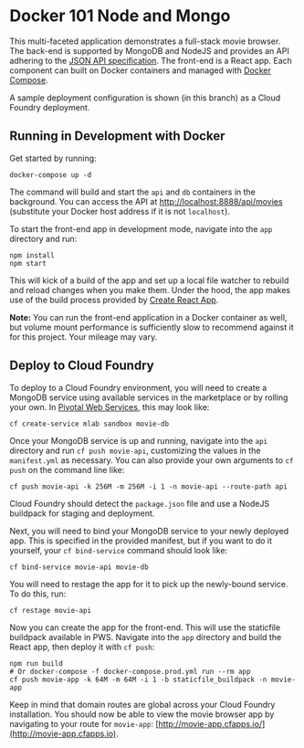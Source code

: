 # Docker 101 Node and Mongo

This multi-faceted application demonstrates a full-stack movie browser. The back-end is supported by MongoDB and NodeJS
and provides an API adhering to the [JSON API specification](http://jsonapi.org/). The front-end is a React app. Each
component can built on Docker containers and managed with [Docker Compose](https://docs.docker.com/compose/overview/).

A sample deployment configuration is shown (in this branch) as a Cloud Foundry deployment.

## Running in Development with Docker

Get started by running:

    docker-compose up -d

The command will build and start the `api` and `db` containers in the background. You can access the API
at [http://localhost:8888/api/movies](http://localhost:8888/api/movies) (substitute your Docker host address if it is
not `localhost`).

To start the front-end app in development mode, navigate into the `app` directory and run:

    npm install
    npm start

This will kick of a build of the app and set up a local file watcher to rebuild and reload changes when you make them.
Under the hood, the app makes use of the build process provided by
[Create React App](https://github.com/facebookincubator/create-react-app).

**Note:** You can run the front-end application in a Docker container as well, but volume mount performance is 
sufficiently slow to recommend against it for this project. Your mileage may vary.

## Deploy to Cloud Foundry

To deploy to a Cloud Foundry environment, you will need to create a MongoDB service using available services in the
marketplace or by rolling your own. In [Pivotal Web Services](https://run.pivotal.io/), this may look like:

    cf create-service mlab sandbox movie-db

Once your MongoDB service is up and running, navigate into the `api` directory and run `cf push movie-api`,
customizing the values in the `manifest.yml` as necessary. You can also provide your own arguments to
`cf push` on the command line like:

    cf push movie-api -k 256M -m 256M -i 1 -n movie-api --route-path api

Cloud Foundry should detect the `package.json` file and use a NodeJS buildpack for staging and deployment.

Next, you will need to bind your MongoDB service to your newly deployed app. This is specified in the provided
manifest, but if you want to do it yourself, your `cf bind-service` command should look like:

    cf bind-service movie-api movie-db

You will need to restage the app for it to pick up the newly-bound service. To do this, run:

    cf restage movie-api

Now you can create the app for the front-end. This will use the staticfile buildpack available in PWS. Navigate into
the `app` directory and build the React app, then deploy it with `cf push`:

    npm run build
    # Or docker-compose -f docker-compose.prod.yml run --rm app
    cf push movie-app -k 64M -m 64M -i 1 -b staticfile_buildpack -n movie-app

Keep in mind that domain routes are global across your Cloud Foundry installation. You should now be able to view the
movie browser app by navigating to your route for `movie-app`:
[http://movie-app.cfapps.io/](http://movie-app.cfapps.io).
